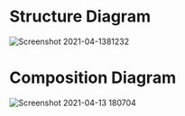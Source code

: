 
# Structure Diagram
  
  ![Screenshot 2021-04-1381232](https://user-images.githubusercontent.com/56036534/114553986-dac62680-9c83-11eb-894b-a59294c23e0b.jpg)


# Composition Diagram
  
  ![Screenshot 2021-04-13 180704](https://user-images.githubusercontent.com/56036534/114553359-2f1cd680-9c83-11eb-9365-97cd348d4320.jpg)

   
   



